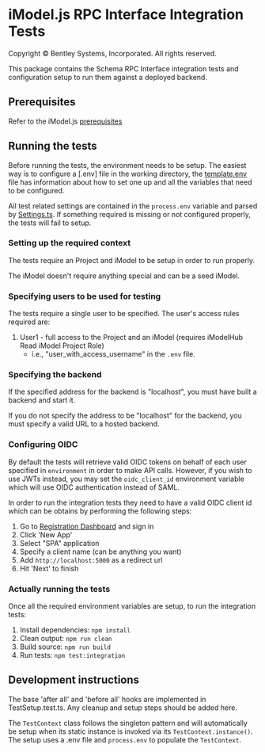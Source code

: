 ﻿# iModel.js RPC Interface Integration Tests

Copyright © Bentley Systems, Incorporated. All rights reserved.

This package contains the Schema RPC Interface integration tests and configuration setup to run them against a deployed backend.

## Prerequisites

Refer to the iModel.js [prerequisites](https://github.com/imodeljs/imodeljs#prerequisites)

## Running the tests

Before running the tests, the environment needs to be setup.  The easiest way is to configure a [.env] file in the working directory, the [template.env](./template.env) file has information about how to set one up and all the variables that need to be configured.

All test related settings are contained in the `process.env` variable and parsed by [Settings.ts](./common/Settings.ts).  If something required is missing or not configured properly, the tests will fail to setup.

### Setting up the required context

The tests require an Project and iModel to be setup in order to run properly.

The iModel doesn't require anything special and can be a seed iModel.

### Specifying users to be used for testing

The tests require a single user to be specified.  The user's access rules required are:

1. User1 - full access to the Project and an iModel (requires iModelHub Read iModel Project Role)
    - i.e., "user_with_access_username" in the `.env` file.

### Specifying the backend

If the specified address for the backend is "localhost", you must have built a backend and start it.

If you do not specify the address to be "localhost" for the backend, you must specify a valid URL to a hosted backend.

### Configuring OIDC

By default the tests will retrieve valid OIDC tokens on behalf of each user specified in `environment` in order to make API calls. However,
if you wish to use JWTs instead, you may set the `oidc_client_id` environment variable which will use OIDC authentication instead of SAML.

In order to run the integration tests they need to have a valid OIDC client id which can be obtains by performing the following steps:

1. Go to [Registration Dashboard](https://www.itwinjs.org/getting-started/registration-dashboard/) and sign in
1. Click 'New App'
1. Select "SPA" application
1. Specify a client name (can be anything you want)
1. Add `http://localhost:5000` as a redirect url
1. Hit 'Next' to finish

### Actually running the tests

Once all the required environment variables are setup, to run the integration tests:

1. Install dependencies: `npm install`
2. Clean output: `npm run clean`
3. Build source: `npm run build`
4. Run tests: `npm test:integration`

## Development instructions

The base 'after all' and 'before all' hooks are implemented in TestSetup.test.ts. Any cleanup and setup steps should be added here.

The `TestContext` class follows the singleton pattern and will automatically be setup when its static instance is invoked via its `TestContext.instance()`.
The setup uses a .env file and `process.env` to populate the `TestContext`.
